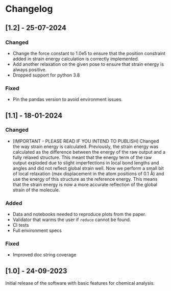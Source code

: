 # Changelog

## [1.2] - 25-07-2024

### Changed
- Change the force constant to 1.0e5 to ensure that the position constraint added in strain energy calculation is correctly implemented.
- Add another relaxation on the given pose to ensure that strain energy is always positive.
- Dropped support for python 3.8

### Fixed
- Pin the pandas version to avoid environment issues.

## [1.1] - 18-01-2024

### Changed
- [IMPORTANT - PLEASE READ IF YOU INTEND TO PUBLISH] Changed the way strain energy is calculated. Previously, the strain energy was calculated as the difference between the energy of the raw output and a fully relaxed structure. This meant that the energy term of the raw output exploded due to slight imperfections in local bond lengths and angles and did not reflect global strain well. Now we perform a small bit of local relaxation (max displacement in the atom positions of 0.1 Å) and use the energy of this structure as the reference energy. This means that the strain energy is now a more accurate reflection of the global strain of the molecule.

### Added
- Data and notebooks needed to reproduce plots from the paper.
- Validator that warms the user if `reduce` cannot be found.
- CI tests
- Full environment specs

### Fixed
- Improved doc string coverage

## [1.0] - 24-09-2023

Initial release of the software with basic features for chemical analysis.
